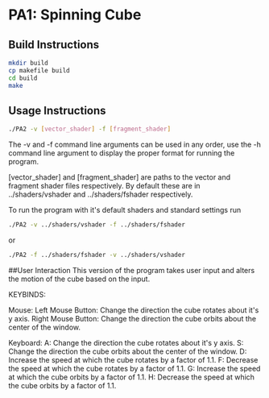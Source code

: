 # PA1: Spinning Cube

## Build Instructions

```bash
mkdir build
cp makefile build
cd build
make
```

## Usage Instructions
```bash
./PA2 -v [vector_shader] -f [fragment_shader]
```

The -v and -f command line arguments can be used in any order, use the -h command line argument to display the proper format for running the program.

[vector_shader] and [fragment_shader] are paths to the vector and fragment shader files respectively. By default these are in ../shaders/vshader and ../shaders/fshader respectively.

To run the program with it's default shaders and standard settings run
```bash
./PA2 -v ../shaders/vshader -f ../shaders/fshader
```
or
```bash
./PA2 -f ../shaders/fshader -v ../shaders/vshader
```

##User Interaction
This version of the program takes user input and alters the motion of the cube based on the input.

KEYBINDS:

Mouse:
Left Mouse Button: Change the direction the cube rotates about it's y axis.
Right Mouse Button: Change the direction the cube orbits about the center of the window.

Keyboard:
A: Change the direction the cube rotates about it's y axis.
S: Change the direction the cube orbits about the center of the window.
D: Increase the speed at which the cube rotates by a factor of 1.1.
F: Decrease the speed at which the cube rotates by a factor of 1.1.
G: Increase the speed at which the cube orbits by a factor of 1.1.
H: Decrease the speed at which the cube orbits by a factor of 1.1.

